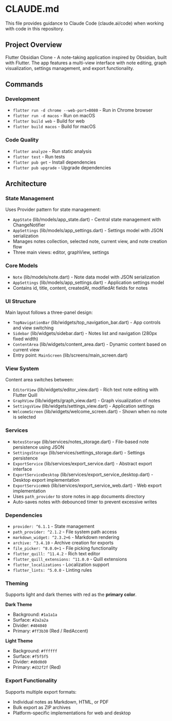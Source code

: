 # CLAUDE.md

This file provides guidance to Claude Code (claude.ai/code) when working with code in this repository.

## Project Overview

Flutter Obsidian Clone - A note-taking application inspired by Obsidian, built with Flutter. The app features a multi-view interface with note editing, graph visualization, settings management, and export functionality.

## Commands

### Development
- `flutter run -d chrome --web-port=8080` - Run in Chrome browser
- `flutter run -d macos` - Run on macOS
- `flutter build web` - Build for web
- `flutter build macos` - Build for macOS

### Code Quality
- `flutter analyze` - Run static analysis
- `flutter test` - Run tests
- `flutter pub get` - Install dependencies
- `flutter pub upgrade` - Upgrade dependencies

## Architecture

### State Management
Uses Provider pattern for state management:
- `AppState` (lib/models/app_state.dart) - Central state management with ChangeNotifier
- `AppSettings` (lib/models/app_settings.dart) - Settings model with JSON serialization
- Manages notes collection, selected note, current view, and note creation flow
- Three main views: editor, graphView, settings

### Core Models
- `Note` (lib/models/note.dart) - Note data model with JSON serialization
- `AppSettings` (lib/models/app_settings.dart) - Application settings model
- Contains id, title, content, createdAt, modifiedAt fields for notes

### UI Structure
Main layout follows a three-panel design:
- `TopNavigationBar` (lib/widgets/top_navigation_bar.dart) - App controls and view switching
- `Sidebar` (lib/widgets/sidebar.dart) - Notes list and navigation (280px fixed width)
- `ContentArea` (lib/widgets/content_area.dart) - Dynamic content based on current view
- Entry point: `MainScreen` (lib/screens/main_screen.dart)

### View System
Content area switches between:
- `EditorView` (lib/widgets/editor_view.dart) - Rich text note editing with Flutter Quill
- `GraphView` (lib/widgets/graph_view.dart) - Graph visualization of notes
- `SettingsView` (lib/widgets/settings_view.dart) - Application settings
- `WelcomeScreen` (lib/widgets/welcome_screen.dart) - Shown when no note is selected

### Services
- `NotesStorage` (lib/services/notes_storage.dart) - File-based note persistence using JSON
- `SettingsStorage` (lib/services/settings_storage.dart) - Settings persistence
- `ExportService` (lib/services/export_service.dart) - Abstract export interface
- `ExportServiceDesktop` (lib/services/export_service_desktop.dart) - Desktop export implementation
- `ExportServiceWeb` (lib/services/export_service_web.dart) - Web export implementation
- Uses `path_provider` to store notes in app documents directory
- Auto-saves notes with debounced timer to prevent excessive writes

### Dependencies
- `provider: ^6.1.1` - State management
- `path_provider: ^2.1.2` - File system path access
- `markdown_widget: ^2.3.2+6` - Markdown rendering
- `archive: ^3.4.10` - Archive creation for exports
- `file_picker: ^8.0.0+1` - File picking functionality
- `flutter_quill: ^11.4.2` - Rich text editor
- `flutter_quill_extensions: ^11.0.0` - Quill extensions
- `flutter_localizations` - Localization support
- `flutter_lints: ^5.0.0` - Linting rules

### Theming
Supports light and dark themes with red as the **primary color**.

**Dark Theme**
- Background: `#1a1a1a`
- Surface: `#2a2a2a`
- Divider: `#404040`
- Primary: `#ff3b30` (Red / RedAccent)

**Light Theme**
- Background: `#ffffff`
- Surface: `#f5f5f5`
- Divider: `#d0d0d0`
- Primary: `#d32f2f` (Red)

### Export Functionality
Supports multiple export formats:
- Individual notes as Markdown, HTML, or PDF
- Bulk export as ZIP archives
- Platform-specific implementations for web and desktop
